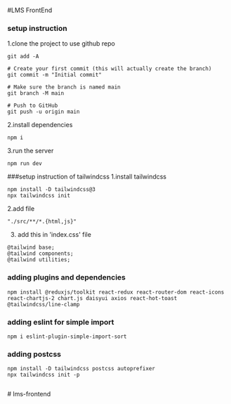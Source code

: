 #LMS FrontEnd
 
 ### setup instruction

 1.clone the project to use github repo
```
git add -A

# Create your first commit (this will actually create the branch)
git commit -m "Initial commit"

# Make sure the branch is named main
git branch -M main

# Push to GitHub
git push -u origin main
```
2.install dependencies
```
npm i
```
3.run the server
```
npm run dev
```
###setup instruction of tailwindcss
1.install tailwindcss
```
npm install -D tailwindcss@3
npx tailwindcss init
```
2.add file 
```
"./src/**/*.{html,js}"
```
3. add this in 'index.css' file
```
@tailwind base;
@tailwind components;
@tailwind utilities;
```

### adding plugins and dependencies 
```
npm install @reduxjs/toolkit react-redux react-router-dom react-icons react-chartjs-2 chart.js daisyui axios react-hot-toast @tailwindcss/line-clamp

```

### adding eslint for simple import
```
npm i eslint-plugin-simple-import-sort
```

### adding postcss
```
npm install -D tailwindcss postcss autoprefixer
npx tailwindcss init -p


```
#   l m s - f r o n t e n d  
 